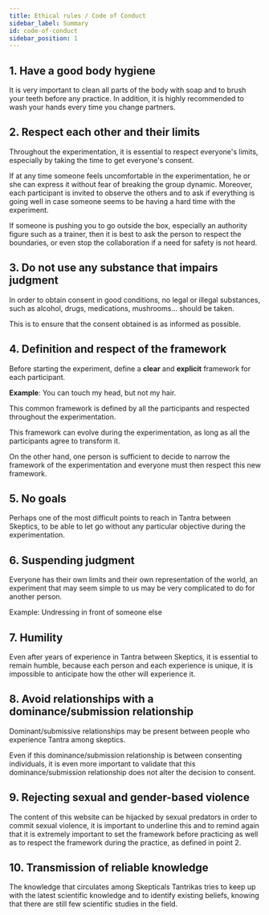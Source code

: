 ```yaml
---
title: Ethical rules / Code of Conduct
sidebar_label: Summary
id: code-of-conduct
sidebar_position: 1
---
```


## 1. Have a good body hygiene

It is very important to clean all parts of the body with soap and to brush your teeth before any practice. In addition, it is highly recommended to wash your hands every time you change partners.

## 2. Respect each other and their limits

Throughout the experimentation, it is essential to respect everyone's limits, especially by taking the time to get everyone's consent.

If at any time someone feels uncomfortable in the experimentation, he or she can express it without fear of breaking the group dynamic. Moreover, each participant is invited to observe the others and to ask if everything is going well in case someone seems to be having a hard time with the experiment.

If someone is pushing you to go outside the box, especially an authority figure such as a trainer, then it is best to ask the person to respect the boundaries, or even stop the collaboration if a need for safety is not heard.

## 3. Do not use any substance that impairs judgment

In order to obtain consent in good conditions, no legal or illegal substances, such as alcohol, drugs, medications, mushrooms... should be taken.

This is to ensure that the consent obtained is as informed as possible.

## 4. Definition and respect of the framework

Before starting the experiment, define a **clear** and **explicit** framework for each participant.

**Example**: You can touch my head, but not my hair.

This common framework is defined by all the participants and respected throughout the experimentation.

This framework can evolve during the experimentation, as long as all the participants agree to transform it.

On the other hand, one person is sufficient to decide to narrow the framework of the experimentation and everyone must then respect this new framework.

## 5. No goals

Perhaps one of the most difficult points to reach in Tantra between Skeptics, to be able to let go without any particular objective during the experimentation.

## 6. Suspending judgment

Everyone has their own limits and their own representation of the world, an experiment that may seem simple to us may be very complicated to do for another person.

Example: Undressing in front of someone else

## 7. Humility

Even after years of experience in Tantra between Skeptics, it is essential to remain humble, because each person and each experience is unique, it is impossible to anticipate how the other will experience it.

## 8. Avoid relationships with a dominance/submission relationship

Dominant/submissive relationships may be present between people who experience Tantra among skeptics.

Even if this dominance/submission relationship is between consenting individuals, it is even more important to validate that this dominance/submission relationship does not alter the decision to consent.

## 9. Rejecting sexual and gender-based violence

The content of this website can be hijacked by sexual predators in order to commit sexual violence, it is important to underline this and to remind again that it is extremely important to set the framework before practicing as well as to respect the framework during the practice, as defined in point 2.

## 10. Transmission of reliable knowledge

The knowledge that circulates among Skepticals Tantrikas tries to keep up with the latest scientific knowledge and to identify existing beliefs, knowing that there are still few scientific studies in the field.
